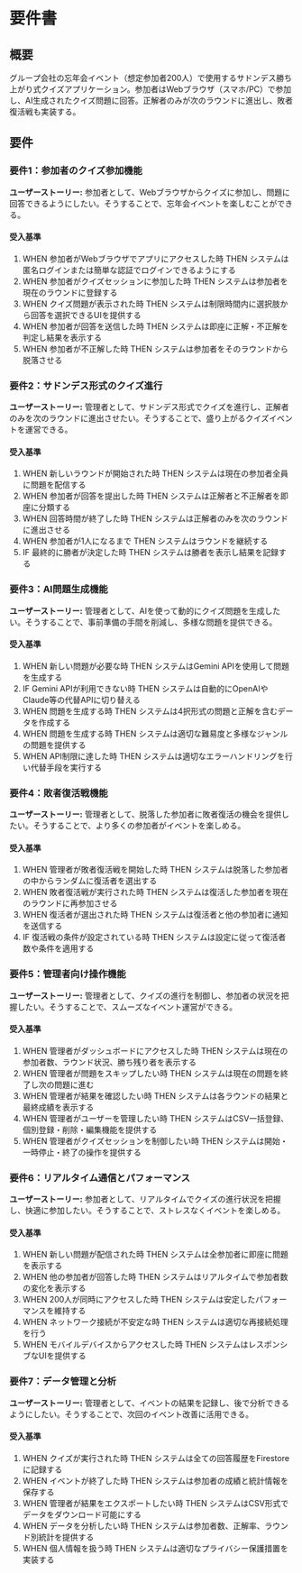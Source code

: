 # 要件書

## 概要

グループ会社の忘年会イベント（想定参加者200人）で使用するサドンデス勝ち上がり式クイズアプリケーション。参加者はWebブラウザ（スマホ/PC）で参加し、AI生成されたクイズ問題に回答。正解者のみが次のラウンドに進出し、敗者復活戦も実装する。

## 要件

### 要件1：参加者のクイズ参加機能

**ユーザーストーリー:** 参加者として、Webブラウザからクイズに参加し、問題に回答できるようにしたい。そうすることで、忘年会イベントを楽しむことができる。

#### 受入基準

1. WHEN 参加者がWebブラウザでアプリにアクセスした時 THEN システムは匿名ログインまたは簡単な認証でログインできるようにする
2. WHEN 参加者がクイズセッションに参加した時 THEN システムは参加者を現在のラウンドに登録する
3. WHEN クイズ問題が表示された時 THEN システムは制限時間内に選択肢から回答を選択できるUIを提供する
4. WHEN 参加者が回答を送信した時 THEN システムは即座に正解・不正解を判定し結果を表示する
5. WHEN 参加者が不正解した時 THEN システムは参加者をそのラウンドから脱落させる

### 要件2：サドンデス形式のクイズ進行

**ユーザーストーリー:** 管理者として、サドンデス形式でクイズを進行し、正解者のみを次のラウンドに進出させたい。そうすることで、盛り上がるクイズイベントを運営できる。

#### 受入基準

1. WHEN 新しいラウンドが開始された時 THEN システムは現在の参加者全員に問題を配信する
2. WHEN 参加者が回答を提出した時 THEN システムは正解者と不正解者を即座に分類する
3. WHEN 回答時間が終了した時 THEN システムは正解者のみを次のラウンドに進出させる
4. WHEN 参加者が1人になるまで THEN システムはラウンドを継続する
5. IF 最終的に勝者が決定した時 THEN システムは勝者を表示し結果を記録する

### 要件3：AI問題生成機能

**ユーザーストーリー:** 管理者として、AIを使って動的にクイズ問題を生成したい。そうすることで、事前準備の手間を削減し、多様な問題を提供できる。

#### 受入基準

1. WHEN 新しい問題が必要な時 THEN システムはGemini APIを使用して問題を生成する
2. IF Gemini APIが利用できない時 THEN システムは自動的にOpenAIやClaude等の代替APIに切り替える
3. WHEN 問題を生成する時 THEN システムは4択形式の問題と正解を含むデータを作成する
4. WHEN 問題を生成する時 THEN システムは適切な難易度と多様なジャンルの問題を提供する
5. WHEN API制限に達した時 THEN システムは適切なエラーハンドリングを行い代替手段を実行する

### 要件4：敗者復活戦機能

**ユーザーストーリー:** 管理者として、脱落した参加者に敗者復活の機会を提供したい。そうすることで、より多くの参加者がイベントを楽しめる。

#### 受入基準

1. WHEN 管理者が敗者復活戦を開始した時 THEN システムは脱落した参加者の中からランダムに復活者を選出する
2. WHEN 敗者復活戦が実行された時 THEN システムは復活した参加者を現在のラウンドに再参加させる
3. WHEN 復活者が選出された時 THEN システムは復活者と他の参加者に通知を送信する
4. IF 復活戦の条件が設定されている時 THEN システムは設定に従って復活者数や条件を適用する

### 要件5：管理者向け操作機能

**ユーザーストーリー:** 管理者として、クイズの進行を制御し、参加者の状況を把握したい。そうすることで、スムーズなイベント運営ができる。

#### 受入基準

1. WHEN 管理者がダッシュボードにアクセスした時 THEN システムは現在の参加者数、ラウンド状況、勝ち残り者を表示する
2. WHEN 管理者が問題をスキップしたい時 THEN システムは現在の問題を終了し次の問題に進む
3. WHEN 管理者が結果を確認したい時 THEN システムは各ラウンドの結果と最終成績を表示する
4. WHEN 管理者がユーザーを管理したい時 THEN システムはCSV一括登録、個別登録・削除・編集機能を提供する
5. WHEN 管理者がクイズセッションを制御したい時 THEN システムは開始・一時停止・終了の操作を提供する

### 要件6：リアルタイム通信とパフォーマンス

**ユーザーストーリー:** 参加者として、リアルタイムでクイズの進行状況を把握し、快適に参加したい。そうすることで、ストレスなくイベントを楽しめる。

#### 受入基準

1. WHEN 新しい問題が配信された時 THEN システムは全参加者に即座に問題を表示する
2. WHEN 他の参加者が回答した時 THEN システムはリアルタイムで参加者数の変化を表示する
3. WHEN 200人が同時にアクセスした時 THEN システムは安定したパフォーマンスを維持する
4. WHEN ネットワーク接続が不安定な時 THEN システムは適切な再接続処理を行う
5. WHEN モバイルデバイスからアクセスした時 THEN システムはレスポンシブなUIを提供する

### 要件7：データ管理と分析

**ユーザーストーリー:** 管理者として、イベントの結果を記録し、後で分析できるようにしたい。そうすることで、次回のイベント改善に活用できる。

#### 受入基準

1. WHEN クイズが実行された時 THEN システムは全ての回答履歴をFirestoreに記録する
2. WHEN イベントが終了した時 THEN システムは参加者の成績と統計情報を保存する
3. WHEN 管理者が結果をエクスポートしたい時 THEN システムはCSV形式でデータをダウンロード可能にする
4. WHEN データを分析したい時 THEN システムは参加者数、正解率、ラウンド別統計を提供する
5. WHEN 個人情報を扱う時 THEN システムは適切なプライバシー保護措置を実装する
